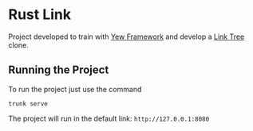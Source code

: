 # Rust Link

Project developed to train with [Yew Framework](http://yew.rs/) and develop a [Link Tree](https://linktr.ee/) clone.

## Running the Project

To run the project just use the command

```
trunk serve
```

The project will run in the default link: `http://127.0.0.1:8080`
